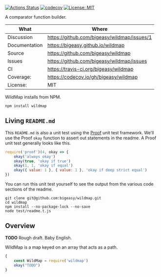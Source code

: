[![Actions Status](https://github.com/bigeasy/wildmap/workflows/Node%20CI/badge.svg)](https://github.com/bigeasy/wildmap/actions)
[![codecov](https://codecov.io/gh/bigeasy/wildmap/branch/master/graph/badge.svg)](https://codecov.io/gh/bigeasy/wildmap)
[![License: MIT](https://img.shields.io/badge/License-MIT-yellow.svg)](https://opensource.org/licenses/MIT)

A comparator function builder.

| What          | Where                                         |
| --- | --- |
| Discussion    | https://github.com/bigeasy/wildmap/issues/1   |
| Documentation | https://bigeasy.github.io/wildmap             |
| Source        | https://github.com/bigeasy/wildmap            |
| Issues        | https://github.com/bigeasy/wildmap/issues     |
| CI            | https://travis-ci.org/bigeasy/wildmap         |
| Coverage:     | https://codecov.io/gh/bigeasy/wildmap         |
| License:      | MIT                                           |

WildMap installs from NPM.

```
npm install wildmap
```

## Living `README.md`

This `README.md` is also a unit test using the
[Proof](https://github.com/bigeasy/proof) unit test framework. We'll use the
Proof `okay` function to assert out statements in the readme. A Proof unit test
generally looks like this.

```javascript
require('proof')(4, okay => {
    okay('always okay')
    okay(true, 'okay if true')
    okay(1, 1, 'okay if equal')
    okay({ value: 1 }, { value: 1 }, 'okay if deep strict equal')
})
```

You can run this unit test yourself to see the output from the various
code sections of the readme.

```text
git clone git@github.com:bigeasy/wildmap.git
cd wildmap
npm install --no-package-lock --no-save
node test/readme.t.js
```

## Overview

**TODO** Rough draft. Baby English.

WildMap is a map keyed on an array that acts as a path.

```javascript
{
    const WildMap = require('wildmap')
    okay("TODO")
}
```
